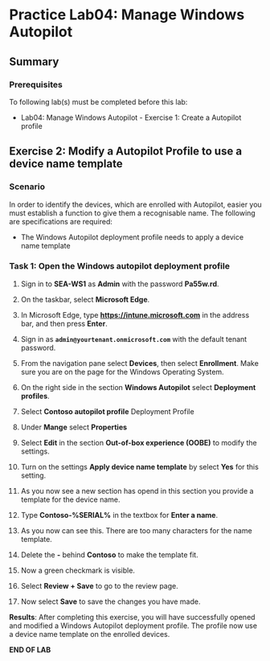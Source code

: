# Practice Lab04: Manage Windows Autopilot

## Summary

### Prerequisites

To following lab(s) must be completed before this lab:

- Lab04: Manage Windows Autopilot - Exercise 1: Create a Autopilot profile

## Exercise 2: Modify a Autopilot Profile to use a device name template

### Scenario

In order to identify the devices, which are enrolled with Autopilot, easier you must establish a function to give them a recognisable name. 
The following are specifications are required:

- The Windows Autopilot deployment profile needs to apply a device name template

### Task 1: Open the Windows autopilot deployment profile

1. Sign in to **SEA-WS1** as **Admin** with the password **Pa55w.rd**.

2. On the taskbar, select **Microsoft Edge**.

3. In Microsoft Edge, type **https://intune.microsoft.com** in the  address bar, and then press **Enter**. 

4. Sign in as **`admin@yourtenant.onmicrosoft.com`** with the default tenant password.

5. From the navigation pane select **Devices**, then select **Enrollment**. Make sure you are on the page for the Windows Operating System.

6. On the right side in the section **Windows Autopilot** select **Deployment profiles**.

7. Select **Contoso autopilot profile** Deployment Profile

8. Under **Mange** select **Properties** 

9. Select **Edit** in the section **Out-of-box experience (OOBE)** to modify the settings.

10. Turn on the settings **Apply device name template** by select **Yes** for this setting.

11. As you now see a new section has opend in this section you provide a template for the device name.

12. Type **Contoso-%SERIAL%** in the textbox for **Enter a name**.

13. As you now can see this. There are too many characters for the name template.

14. Delete the **-** behind **Contoso** to make the template fit.

15. Now a green checkmark is visible.

16. Select **Review + Save** to go to the review page.

17. Now select **Save** to save the changes you have made.

**Results**: After completing this exercise, you will have successfully opened and modified a Windows Autopilot deployment profile. The profile now use a device name template on the enrolled devices.

**END OF LAB**